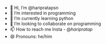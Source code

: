 - 👋 Hi, I’m @haripratapsn
- 👀 I’m interested in programming
- 🌱 I’m currently learning python
- 💞️ I’m looking to collaborate on programming
- 📫 How to reach me Insta - @_haripratap_
- 😄 Pronouns: he/him
  
